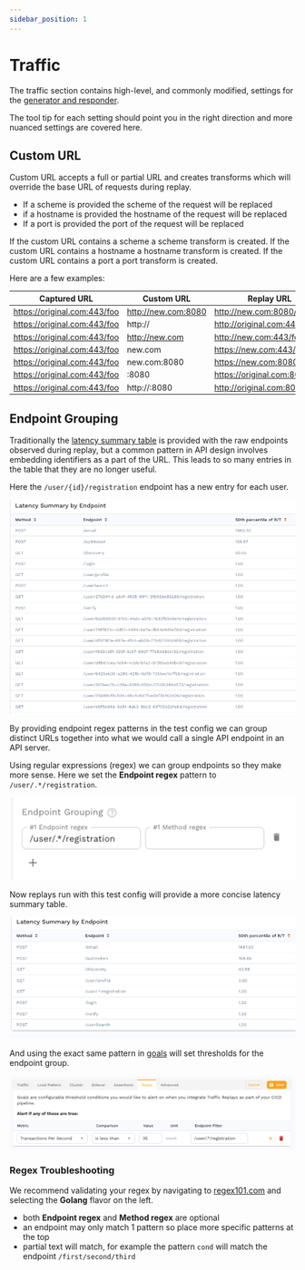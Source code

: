 ```yaml
---
sidebar_position: 1
---
```


# Traffic

The traffic section contains high-level, and commonly modified, settings for
the [generator and responder](../../../concepts/replay).

The tool tip for each setting should point you in the right direction and more nuanced settings are covered here.

## Custom URL

Custom URL accepts a full or partial URL and creates transforms which will override the base URL of requests during replay.

- If a scheme is provided the scheme of the request will be replaced
- if a hostname is provided the hostname of the request will be replaced
- If a port is provided the port of the request will be replaced

If the custom URL contains a scheme a scheme transform is created.
If the custom URL contains a hostname a hostname transform is created.
If the custom URL contains a port a port transform is created.

Here are a few examples:

| Captured URL | Custom URL | Replay URL |
|--------------|------------|--------------|
| https://original.com:443/foo | http://new.com:8080 | http://new.com:8080/foo |
| https://original.com:443/foo | http://             | http://original.com:443/foo |
| https://original.com:443/foo | http://new.com      | http://new.com:443/foo |
| https://original.com:443/foo | new.com             | https://new.com:443/foo |
| https://original.com:443/foo | new.com:8080        | https://new.com:8080/foo |
| https://original.com:443/foo | :8080               | https://original.com:8080/foo |
| https://original.com:443/foo | http://:8080        | http://original.com:8080/foo |

## Endpoint Grouping

Traditionally the
[latency summary table](../../../guides/reports/performance-details/#latency-summary)
is provided with the raw endpoints observed during replay, but a common pattern
in API design involves embedding identifiers as a part of the URL.  This leads
to so many entries in the table that they are no longer useful.

Here the `/user/{id}/registration` endpoint has a new entry for each user.

![summary-no-group](./endpoint-summary-no-group.png)

By providing endpoint regex patterns in the test config we can group distinct
URLs together into what we would call a single API endpoint in an API server.

Using regular expressions (regex) we can group endpoints so they make more sense.  Here
we set the **Endpoint regex** pattern to `/user/.*/registration`.

![endpoint-grouping](./endpoint-grouping.png)

Now replays run with this test config will provide a more concise latency summary table.

![summary-with-group](./endpoint-summary-grouped.png)

And using the exact same pattern in [goals](../goals/) will set thresholds for the endpoint group.

![goals-endpoint-filter](./goals-endpoint-filter.png)

### Regex Troubleshooting

We recommend validating your regex by navigating to
[regex101.com](https://regex101.com/) and selecting the **Golang**
flavor on the left.

- both **Endpoint regex** and **Method regex** are optional
- an endpoint may only match 1 pattern so place more specific patterns at the top
- partial text will match, for example the pattern `cond` will match the endpoint `/first/second/third`

